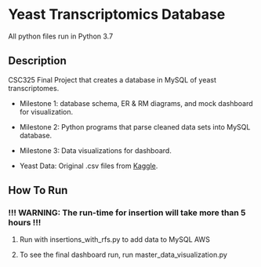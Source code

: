 # Yeast Transcriptomics Database

All python files run in Python 3.7

## Description

CSC325 Final Project that creates a database in MySQL of yeast transcriptomes.

- Milestone 1: database schema, ER & RM diagrams, and mock dashboard for visualization.

- Milestone 2: Python programs that parse cleaned data sets into MySQL database.

- Milestone 3: Data visualizations for dashboard.

- Yeast Data: Original .csv files from [Kaggle](https://www.kaggle.com/costalaether/yeast-transcriptomics).

## How To Run

### !!! WARNING: The run-time for insertion will take more than 5 hours !!!

1. Run with insertions_with_rfs.py to add data to MySQL AWS

2. To see the final dashboard run, run master_data_visualization.py  
